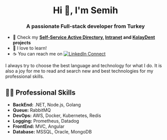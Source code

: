 <h1 align="center">Hi 👋, I'm Semih</h1>
<h3 align="center">A passionate Full-stack developer from Turkey</h3>

- 🔭 Check my **[Self-Service Active Directory](https://github.com/semihsayi/self-service-ad), [Intranet](https://github.com/semihsayi/intra-net) and [KolayDent](https://github.com/semihsayi/kolay-dent) projects**
- 📖 I love to learn!
- ☕ You can reach me on [![LinkedIn Connect](https://img.shields.io/badge/%20-Connect-black?color=14171A&labelColor=212121&logo=linkedin&logoColor=ffcc80)](https://www.linkedin.com/in/semihsayi/)

I always try to choose the best language and technology for what I do. It is also a joy for me to read and search new and best technologies for my professional skills.

## 👨‍💻 Professional Skills

-  **BackEnd:**  .NET, Node.js, Golang
-  **Queue:**  RabbitMQ
-  **DevOps:**  AWS, Docker, Kubernetes, Redis
-  **Logging:**  Prometheus, Datadog
-  **FrontEnd:**  MVC, Angular
-  **Database:** MSSQL, Oracle, MongoDB
